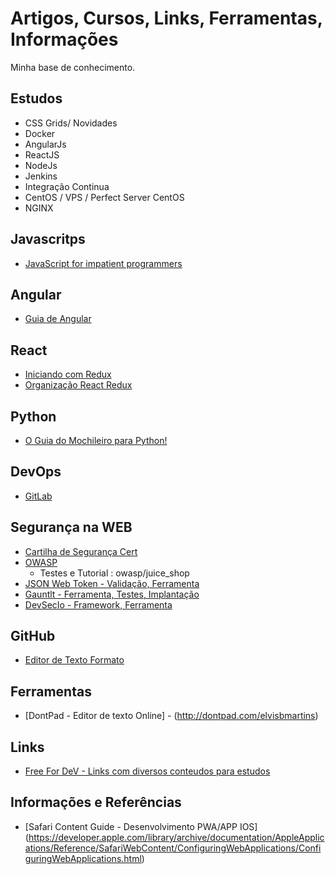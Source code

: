 # Artigos, Cursos, Links, Ferramentas, Informações
Minha base de conhecimento.

## Estudos
* CSS Grids/ Novidades
* Docker
* AngularJs
* ReactJS
* NodeJs
* Jenkins
* Integração Continua
* CentOS / VPS / Perfect Server CentOS
* NGINX

## Javascritps
* [JavaScript for impatient programmers](http://exploringjs.com/impatient-js/toc.html)

## Angular
* [Guia de Angular](https://firebasestorage.googleapis.com/v0/b/stewan-io.appspot.com/o/ebooks%2FEbookGuiaDefinitivodoAngular.pdf?alt=media&token=0637c78d-5eba-40bf-9eb2-2596faddad50)

## React
* [Iniciando com Redux](https://medium.com/reactbrasil/iniciando-com-redux-c14ca7b7dcf)
* [Organização React Redux](https://tableless.com.br/como-evitar-que-seu-app-react-com-redux-vire-um-ninho-de-rato/)

## Python
* [O Guia do Mochileiro para Python!](https://python-guide-pt-br.readthedocs.io/pt_BR/latest/?fbclid=IwAR1O7jL6ceFSGUav2LkW_zF-0PLMuRWgxkpyeCuzueB5_jp5FQ3rIxTuCA8)

## DevOps
* [GitLab](https://about.gitlab.com/)

## Segurança na WEB
* [Cartilha de Segurança Cert](https://cartilha.cert.br/livro/cartilha-seguranca-internet.pdf)
* [OWASP](https://www.owasp.org/index.php/Main_Page)
    - Testes e Tutorial : owasp/juice_shop
* [JSON Web Token - Validação, Ferramenta](https://jwt.io/introduction/)
* [Gauntlt - Ferramenta, Testes, Implantação](http://gauntlt.org/)
* [DevSecIo - Framework, Ferramenta](https://dev-sec.io/)

## GitHub
* [Editor de Texto Formato](https://help.github.com/articles/basic-writing-and-formatting-syntax/)

## Ferramentas
* [DontPad - Editor de texto Online] - (http://dontpad.com/elvisbmartins)

## Links
* [Free For DeV - Links com diversos conteudos para estudos ](https://github.com/ripienaar/free-for-dev/blob/master/README.md)

## Informações e Referências
* [Safari Content Guide - Desenvolvimento PWA/APP IOS] (https://developer.apple.com/library/archive/documentation/AppleApplications/Reference/SafariWebContent/ConfiguringWebApplications/ConfiguringWebApplications.html)



